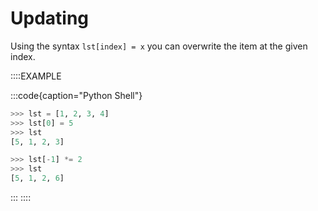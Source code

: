 # Updating

Using the syntax `lst[index] = x` you can overwrite the item at the given index.

::::EXAMPLE

:::code{caption="Python Shell"}

```python
>>> lst = [1, 2, 3, 4]
>>> lst[0] = 5
>>> lst
[5, 1, 2, 3]

>>> lst[-1] *= 2
>>> lst
[5, 1, 2, 6]
```

:::
::::
